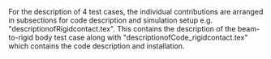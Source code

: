 For the description of 4 test cases, the individual contributions are arranged in subsections for code description and simulation setup e.g. "descriptionofRigidcontact.tex". This contains the description of the beam-to-rigid body test case along with "descriptionofCode_rigidcontact.tex" which contains the code description and installation.
